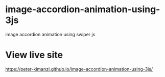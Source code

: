# image-accordion-animation-using-3js
image accordion animation using swiper js


# View live site

https://peter-kimanzi.github.io/image-accordion-animation-using-3js/
